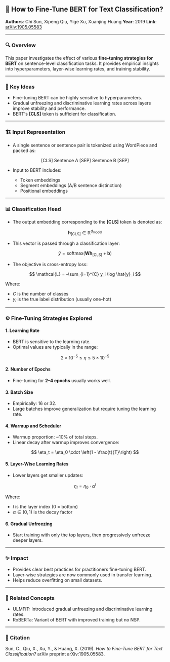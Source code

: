 ## 📄 How to Fine-Tune BERT for Text Classification?

**Authors**: Chi Sun, Xipeng Qiu, Yige Xu, Xuanjing Huang
**Year**: 2019
**Link**: [arXiv:1905.05583](https://arxiv.org/abs/1905.05583)

---

### 🔍 Overview

This paper investigates the effect of various **fine-tuning strategies for BERT** on sentence-level classification tasks. It provides empirical insights into hyperparameters, layer-wise learning rates, and training stability.

---

### 🧠 Key Ideas

* Fine-tuning BERT can be highly sensitive to hyperparameters.
* Gradual unfreezing and discriminative learning rates across layers improve stability and performance.
* BERT's **\[CLS]** token is sufficient for classification.

---

### 🏗 Input Representation

* A single sentence or sentence pair is tokenized using WordPiece and packed as:

$$
\text{[CLS]}\ \text{Sentence A}\ \text{[SEP]}\ \text{Sentence B}\ \text{[SEP]}
$$

* Input to BERT includes:

  * Token embeddings
  * Segment embeddings (A/B sentence distinction)
  * Positional embeddings

---

### 📊 Classification Head

* The output embedding corresponding to the **\[CLS]** token is denoted as:

$$
\mathbf{h}_{\text{[CLS]}} \in \mathbb{R}^{d_{model}}
$$

* This vector is passed through a classification layer:

$$
\hat{y} = \text{softmax}(\mathbf{W} \mathbf{h}_{\text{[CLS]}} + \mathbf{b})
$$

* The objective is cross-entropy loss:

$$
\mathcal{L} = -\sum_{i=1}^{C} y_i \log \hat{y}_i
$$

Where:

* $C$ is the number of classes
* $y_i$ is the true label distribution (usually one-hot)

---

### ⚙️ Fine-Tuning Strategies Explored

#### 1. **Learning Rate**

* BERT is sensitive to the learning rate.
* Optimal values are typically in the range:

$$
2 \times 10^{-5} \leq \eta \leq 5 \times 10^{-5}
$$

#### 2. **Number of Epochs**

* Fine-tuning for **2–4 epochs** usually works well.

#### 3. **Batch Size**

* Empirically: 16 or 32.
* Large batches improve generalization but require tuning the learning rate.

#### 4. **Warmup and Scheduler**

* Warmup proportion: \~10% of total steps.
* Linear decay after warmup improves convergence:

$$
\eta_t = \eta_0 \cdot \left(1 - \frac{t}{T}\right)
$$

#### 5. **Layer-Wise Learning Rates**

* Lower layers get smaller updates:

$$
\eta_l = \eta_0 \cdot \alpha^l
$$

Where:

* $l$ is the layer index (0 = bottom)
* $\alpha \in (0, 1)$ is the decay factor

#### 6. **Gradual Unfreezing**

* Start training with only the top layers, then progressively unfreeze deeper layers.

---

### ✨ Impact

* Provides clear best practices for practitioners fine-tuning BERT.
* Layer-wise strategies are now commonly used in transfer learning.
* Helps reduce overfitting on small datasets.

---

### 🔗 Related Concepts

* ULMFiT: Introduced gradual unfreezing and discriminative learning rates.
* RoBERTa: Variant of BERT with improved training but no NSP.

---

### 📃 Citation

Sun, C., Qiu, X., Xu, Y., & Huang, X. (2019). *How to Fine-Tune BERT for Text Classification?* arXiv preprint arXiv:1905.05583.
